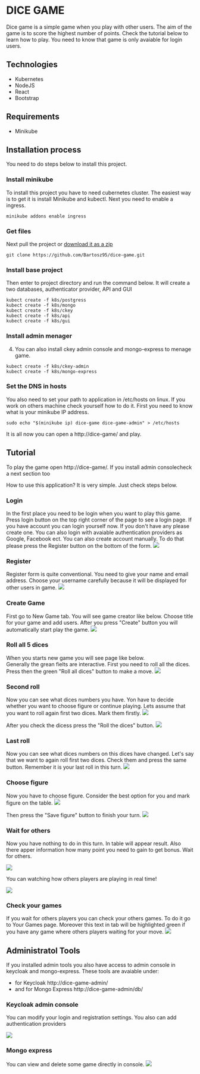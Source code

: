# DICE GAME
Dice game is a simple game when you play with other users. 
The aim of the game is to score the highest number of points. 
Check the tutorial below to learn how to play. 
You need to know that game is only avaiable for login users.

## Technologies
- Kubernetes
- NodeJS
- React
- Bootstrap

## Requirements
- Minikube

## Installation process
You need to do steps below to install this project.

### Install minikube
To install this project you have to need cubernetes cluster.
The easiest way is to get it is install Minikube and kubectl.
Next you need to enable a ingress.
```
minikube addons enable ingress
```
### Get files
Next pull the project or [download it as a zip](https://github.com/Bartosz95/dice-game/archive/refs/heads/master.zip)

```
git clone https://github.com/Bartosz95/dice-game.git
```
### Install base project
Then enter to project directory and run the command below.
It will create a two databases, authenticator provider, API and GUI
```
kubect create -f k8s/postgress
kubect create -f k8s/mongo
kubect create -f k8s/ckey
kubect create -f k8s/api
kubect create -f k8s/gui
```
### Install admin menager
4. You can also install ckey admin console and mongo-express to menage game.
```
kubect create -f k8s/ckey-admin
kubect create -f k8s/mongo-express
```
### Set the DNS in hosts
You also need to set your path to application in /etc/hosts on linux.
If you work on others machine check yourself how to do it.
First you need to know what is your minikube IP address.
```
sudo echo "$(minikube ip) dice-game dice-game-admin" > /etc/hosts
```
It is all now you can open a http://dice-game/ and play.

## Tutorial
To play the game open http://dice-game/. If you install admin consolecheck a next section too

How to use this application? It is very simple. Just check steps below.

### Login
In the first place you need to be login when you want to play this game.
Press login button on the top right corner of the page to see a login page.
If you have account you can login yourself now.
If you don't have any please create one. 
You can also login with avaiable authentication providers as Google, Facebook ect.
You can also create account manually.
To do that please press the Register button on the bottom of the form.
![](gui/public/img/login.png)


### Register
Register form is quite conventional. 
You need to give your name and email address. 
Choose your username carefully because it will be displayed for other users in game.
![](gui/public/img/login.png)


### Create Game
First go to New Game tab. 
You will see game creator like below. 
Choose title for your game and add users. 
After you press "Create" button you will automatically start play the game.
![](gui/public/img/create1.png)

### Roll all 5 dices
When you starts new game you will see page like below.  
Generally the grean fielts are interactive.
First you need to roll all the dices.
Press then the green "Roll all dices" button to make a move.
![](gui/public/img/tom0.png)


### Second roll
Now you can see what dices numbers you have. 
Yon have to decide whether you want to choose figure or continue playing.
Lets assume that you want to roll again first two dices.
Mark them firstly.
![](gui/public/img/tom1.png)

After you check the dicess press the "Roll the dices" button.
![](gui/public/img/tom2.png)


### Last roll
Now you can see what dices numbers on this dices have changed.
Let's say that we want to again roll first two dices. 
Check them and press the same button.
Remember it is your last roll in this turn.
![](gui/public/img/tom3.png)


### Choose figure
Now you have to choose figure. 
Consider the best option for you and mark figure on the table.
![](gui/public/img/choose0.png)

Then press the "Save figure" button to finish your turn. 
![](gui/public/img/choose1.png)


### Wait for others
Now you have nothing to do in this turn.
In table will appear result. 
Also there apper information how many point you need to gain to get bonus.
Wait for others. 

![](gui/public/img/jerry0.png)

You can watching how others players are playing in real time! 

![](gui/public/img/jerry1.png)

### Check your games
If you wait for others players you can check your others games.
To do it go to Your Games page.
Moreover this text in tab will be highlighted green if you have any game where others players waiting for your move.
![](gui/public/img/games.png)


## Administratol Tools
If you installed admin tools you also have access to admin console in keycloak and mongo-express. These tools are avaiable under:

- for Keycloak http://dice-game-admin/
- and for Mongo Express http://dice-game-admin/db/
### Keycloak admin console
You can modify your login and registration settings. You also can add authentication providers 

![](gui/public/img/ckey.png)


### Mongo express
You can view and delete some game directly in console.
![](gui/public/img/mongo.png)